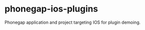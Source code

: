 phonegap-ios-plugins
====================

Phonegap application and project targeting IOS for plugin demoing.
